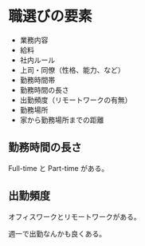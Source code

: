 # 職選びの要素

-   業務内容
-   給料
-   社内ルール
-   上司・同僚（性格、能力、など）
-   勤務時間帯
-   勤務時間の長さ
-   出勤頻度（リモートワークの有無）
-   勤務場所
-   家から勤務場所までの距離

## 勤務時間の長さ

Full-time と Part-time がある。

## 出勤頻度

オフィスワークとリモートワークがある。

週一で出勤なんかも良くある。
